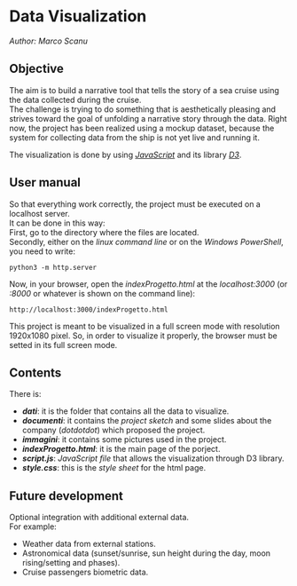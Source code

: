 # Data Visualization

*Author: Marco Scanu*

## Objective
The aim is to build a narrative tool that tells the story of a sea cruise using the data collected during the cruise. <br>
The challenge is trying to do something that is aesthetically pleasing and strives toward the goal of unfolding a narrative story through the data.
Right now, the project has been realized using a mockup dataset, because the system for collecting data from the ship is not yet live and running it.

The visualization is done by using [*JavaScript*](https://github.com/topics/javascript) and its library [*D3*](https://github.com/d3/d3).

## User manual
So that everything work correctly, the project must be executed on a localhost server. <br>
It can be done in this way: <br>
First, go to the directory where the files are located. <br>
Secondly, either on the *linux command line* or on the *Windows PowerShell*, you need to write:
	
	python3 -m http.server

Now, in your browser, open the *indexProgetto.html* at the *localhost:3000* (or *:8000* or whatever is shown on the command line):
	
	http://localhost:3000/indexProgetto.html

This project is meant to be visualized in a full screen mode with resolution 1920x1080 pixel. So, in order to visualize it properly, the browser must be setted in its full screen mode.

## Contents
There is:
- ***dati***: it is the folder that contains all the data to visualize.
- ***documenti***: it contains the *project sketch* and some slides about the company (*dotdotdot*) which proposed the project.
- ***immagini***: it contains some pictures used in the project.
- ***indexProgetto.html***: it is the main page of the porject.
- ***script.js***: *JavaScript file* that allows the visualization through D3 library.
- ***style.css***: this is the *style sheet* for the html page.

## Future development
Optional integration with additional external data. <br>
For example:
- Weather data from external stations.
- Astronomical data (sunset/sunrise, sun height during the day, moon rising/setting and phases).
- Cruise passengers biometric data.
